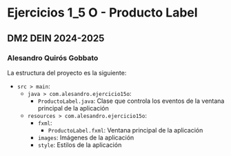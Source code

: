 # Ejercicios 1_5 O - Producto Label
## DM2 DEIN 2024-2025
### Alesandro Quirós Gobbato

La estructura del proyecto es la siguiente:
- `src > main`:
  - `java > com.alesandro.ejercicio15o`:
    - `ProductoLabel.java`: Clase que controla los eventos de la ventana principal de la aplicación
  - `resources > com.alesandro.ejercicio15o`:
    - `fxml`:
      - `ProductoLabel.fxml`: Ventana principal de la aplicación
    - `images`: Imágenes de la aplicación
    - `style`: Estilos de la aplicación